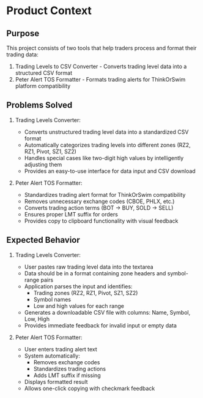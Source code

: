 # Product Context

## Purpose
This project consists of two tools that help traders process and format their trading data:
1. Trading Levels to CSV Converter - Converts trading level data into a structured CSV format
2. Peter Alert TOS Formatter - Formats trading alerts for ThinkOrSwim platform compatibility

## Problems Solved
1. Trading Levels Converter:
   - Converts unstructured trading level data into a standardized CSV format
   - Automatically categorizes trading levels into different zones (RZ2, RZ1, Pivot, SZ1, SZ2)
   - Handles special cases like two-digit high values by intelligently adjusting them
   - Provides an easy-to-use interface for data input and CSV download

2. Peter Alert TOS Formatter:
   - Standardizes trading alert format for ThinkOrSwim compatibility
   - Removes unnecessary exchange codes (CBOE, PHLX, etc.)
   - Converts trading action terms (BOT → BUY, SOLD → SELL)
   - Ensures proper LMT suffix for orders
   - Provides copy to clipboard functionality with visual feedback

## Expected Behavior
1. Trading Levels Converter:
   - User pastes raw trading level data into the textarea
   - Data should be in a format containing zone headers and symbol-range pairs
   - Application parses the input and identifies:
     * Trading zones (RZ2, RZ1, Pivot, SZ1, SZ2)
     * Symbol names
     * Low and high values for each range
   - Generates a downloadable CSV file with columns: Name, Symbol, Low, High
   - Provides immediate feedback for invalid input or empty data

2. Peter Alert TOS Formatter:
   - User enters trading alert text
   - System automatically:
     * Removes exchange codes
     * Standardizes trading actions
     * Adds LMT suffix if missing
   - Displays formatted result
   - Allows one-click copying with checkmark feedback

